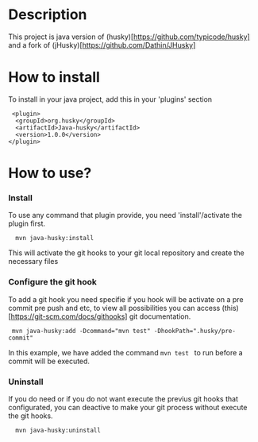 # Description

This project is java  version of (husky)[https://github.com/typicode/husky] and a fork of (jHusky)[https://github.com/Dathin/JHusky]

# How to install
To install in your java project, add this in your 'plugins' section
```
 <plugin>
  <groupId>org.husky</groupId>
  <artifactId>Java-husky</artifactId>
  <version>1.0.0</version>
</plugin>
```

# How to use?
### Install
To use any command that plugin provide, you need 'install'/activate the plugin first.
```
  mvn java-husky:install
```
This will activate the git hooks to your git local repository and create the necessary files

### Configure the git hook
To add a git hook you need specifie if you hook will be activate on a pre commit pre push and etc,
to view all possibilities you can access (this)[https://git-scm.com/docs/githooks] git documentation.
```
 mvn java-husky:add -Dcommand="mvn test" -DhookPath=".husky/pre-commit"
```
In this example, we have added the command ```mvn test ``` to run before a commit will be executed.

### Uninstall
If you do need or if you do not want execute the previus git hooks that configurated,
you can deactive to make your git process without execute the git hooks.
```
  mvn java-husky:uninstall
```

